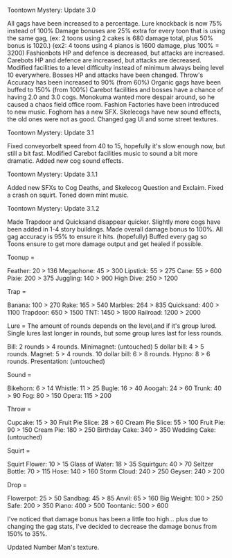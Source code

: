 Toontown Mystery: Update 3.0

All gags have been increased to a percentage.
Lure knockback is now 75% instead of 100%
Damage bonuses are 25% extra for every toon that is using the same gag, (ex: 2 toons using 2 cakes is 680 damage total, plus 50% bonus is 1020.) (ex2: 4 toons using 4 pianos is 1600 damage, plus 100% = 3200)
Fashionbots HP and defence is decreased, but attacks are increased.
Carebots HP and defence are increased, but attacks are decreased.
Modified facilities to a level difficulty instead of minimum always being level 10 everywhere.
Bosses HP and attacks have been changed.
Throw's Accuracy has been increased to 90% (from 60%)
Organic gags have been buffed to 150% (from 100%)
Carebot facilities and bosses have a chance of having 2.0 and 3.0 cogs.
Monokuma wanted more despair around, so he caused a chaos field office room.
Fashion Factories have been introduced to new music.
Foghorn has a new SFX.
Skelecogs have new sound effects, the old ones were not as good.
Changed gag UI and some street textures.

Toontown Mystery: Update 3.1

Fixed conveyorbelt speed from 40 to 15, hopefully it's slow enough now, but still a bit fast.
Modified Carebot facilities music to sound a bit more dramatic.
Added new cog sound effects.

Toontown Mystery: Update 3.1.1

Added new SFXs to Cog Deaths, and Skelecog Question and Exclaim.
Fixed a crash on squirt.
Toned down mint music.

Toontown Mystery: Update 3.1.2

Made Trapdoor and Quicksand disappear quicker.
Slightly more cogs have been added in 1-4 story buildings.
Made overall damage bonus to 100%.
All gag accuracy is 95% to ensure it hits. (hopefully)
Buffed every gag so Toons ensure to get more damage output and get healed if possible.

Toonup =

Feather: 20 > 136
Megaphone: 45 > 300
Lipstick: 55 > 275
Cane: 55 > 600
Pixie: 200 > 375
Juggling: 140 > 900
High Dive: 250 > 1200

Trap =

Banana: 100 > 270
Rake: 165 > 540
Marbles: 264 > 835
Quicksand: 400 > 1100
Trapdoor: 650 > 1500
TNT: 1450 > 1800
Railroad: 1200 > 2000

Lure = The amount of rounds depends on the level,and if it's group lured. Single lures last longer in rounds, but some group lures last for less rounds.

Bill: 2 rounds > 4 rounds.
Minimagnet: (untouched)
5 dollar bill: 4 > 5 rounds.
Magnet: 5 > 4 rounds.
10 dollar bill: 6 > 8 rounds.
Hypno: 8 > 6 rounds.
Presentation: (untouched)

Sound =

Bikehorn: 6 > 14
Whistle: 11 > 25
Bugle: 16 > 40
Aoogah: 24 > 60
Trunk: 40 > 90
Fog: 80 > 150
Opera: 115 > 200

Throw =

Cupcake: 15 > 30
Fruit Pie Slice: 28 > 60
Cream Pie Slice: 55 > 100
Fruit Pie: 90 > 150
Cream Pie: 180 > 250
Birthday Cake: 340 > 350
Wedding Cake: (untouched)

Squirt =

Squirt Flower: 10 > 15
Glass of Water: 18 > 35
Squirtgun: 40 > 70
Seltzer Bottle: 70 > 115
Hose: 140 > 160
Storm Cloud: 240 > 250
Geyser: 240 > 200

Drop =

Flowerpot: 25 > 50
Sandbag: 45 > 85
Anvil: 65 > 160
Big Weight: 100 > 250
Safe: 200 > 350
Piano: 400 > 500
Toontanic: 500 > 600

I've noticed that damage bonus has been a little too high... plus due to changing the gag stats, I've decided to decrease the damage bonus from 150% to 35%.

Updated Number Man's texture.